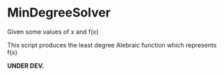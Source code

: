 # MinDegreeSolver

Given some values of x and f(x)

This script produces the least degree Alebraic function which represents f(x)

**UNDER DEV.**

